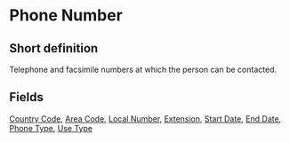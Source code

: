 # Phone Number
## Short definition
Telephone and facsimile numbers at which the person can be contacted.
## Fields
[Country Code](../Object-Fields/Phone%20Number/Country%20Code.md),
[Area Code](../Object-Fields/Phone%20Number/Area%20Code.md),
[Local Number](../Object-Fields/Phone%20Number/Local%20Number.md),
[Extension](../Object-Fields/Phone%20Number/Extension.md),
[Start Date](../Object-Fields/Phone%20Number/Start%20Date.md),
[End Date](../Object-Fields/Phone%20Number/End%20Date.md),
[Phone Type](../Object-Fields/Phone%20Number/Phone%20Type.md),
[Use Type](../Object-Fields/Phone%20Number/Use%20Type.md)
